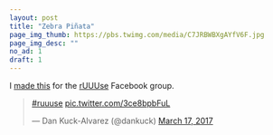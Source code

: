```yaml
---
layout: post
title: "Zebra Piñata"
page_img_thumb: https://pbs.twimg.com/media/C7JRBWBXgAYfV6F.jpg
page_img_desc: ""
no_ad: 1
draft: 1
---
```


I <a href="https://www.facebook.com/photo.php?fbid=10210081338924266&set=gm.1345765505487320&type=3&theater">made this</a> for the <a href="https://www.facebook.com/groups/1144470838950122/">rUUUse</a> Facebook group.

<blockquote class="twitter-tweet" data-lang="en"><p lang="und" dir="ltr"><a href="https://twitter.com/hashtag/ruuuse?src=hash">#ruuuse</a> <a href="https://t.co/3ce8bpbFuL">pic.twitter.com/3ce8bpbFuL</a></p>&mdash; Dan Kuck-Alvarez (@dankuck) <a href="https://twitter.com/dankuck/status/842825190514081798">March 17, 2017</a></blockquote>
<script async src="//platform.twitter.com/widgets.js" charset="utf-8"></script>
